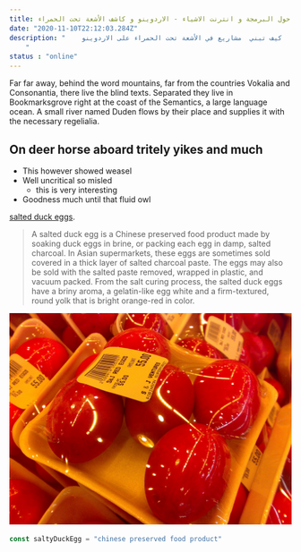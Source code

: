 ```yaml
---
title: دليل حول البرمجة و انترنت الاشياء - الاردوينو و كاشف الأشعة تحت الحمراء
date: "2020-11-10T22:12:03.284Z"
description: "    كيف تبني  مشاريع في الأشعة تحت الحمراء على الاردوينو 
    "
status : "online"
---
```


Far far away, behind the word mountains, far from the countries Vokalia and
Consonantia, there live the blind texts.
 Separated they live in Bookmarksgrove
right at the coast of the Semantics, a large language ocean. A small river named
Duden flows by their place and supplies it with the necessary regelialia.

## On deer horse aboard tritely yikes and much

- This however showed weasel
- Well uncritical so misled
  - this is very interesting
- Goodness much until that fluid owl

[salted duck eggs](https://en.wikipedia.org/wiki/Salted_duck_egg).

> A salted duck egg is a Chinese preserved food product made by soaking duck
> eggs in brine, or packing each egg in damp, salted charcoal. In Asian
> supermarkets, these eggs are sometimes sold covered in a thick layer of salted
> charcoal paste. The eggs may also be sold with the salted paste removed,
> wrapped in plastic, and vacuum packed. From the salt curing process, the
> salted duck eggs have a briny aroma, a gelatin-like egg white and a
> firm-textured, round yolk that is bright orange-red in color.

![Chinese Salty Egg](./salty_egg1.jpg)

```js
const saltyDuckEgg = "chinese preserved food product"
```
